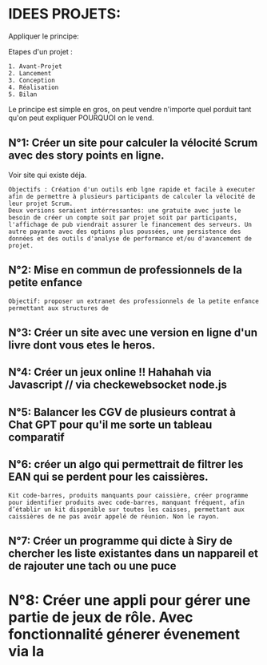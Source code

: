 #  IDEES PROJETS: 


Appliquer le principe: 

 Etapes d'un projet : 

 
    1. Avant-Projet
    2. Lancement 
    3. Conception 
    4. Réalisation 
    5. Bilan 


 Le principe est simple en gros, on peut vendre n'importe quel porduit tant qu'on peut expliquer POURQUOI on le vend.

## N°1: Créer un site pour calculer la vélocité Scrum avec des story points en ligne. 

Voir site qui existe déja.

    Objectifs : Création d'un outils enb lgne rapide et facile à executer afin de permettre à plusieurs participants de calculer la vélocité de leur projet Scrum. 
    Deux versions seraient intérressantes: une gratuite avec juste le besoin de créer un compte soit par projet soit par participants, l'affichage de pub viendrait assurer le financement des serveurs. Un autre payante avec des options plus poussées, une persistence des données et des outils d'analyse de performance et/ou d'avancement de projet.

## N°2:  Mise en commun de professionnels de la petite enfance

    Objectif: proposer un extranet des professionnels de la petite enfance permettant aux structures de 

## N°3: Créer un site avec une version en ligne d'un livre dont vous etes le heros. 

## N°4: Créer un jeux online !! Hahahah via Javascript // via checkewebsocket node.js

## N°5: Balancer les CGV de plusieurs contrat à Chat GPT pour qu'il me sorte un tableau comparatif

## N°6: créer un algo qui permettrait de filtrer les EAN qui se perdent pour les caissières. 

    Kit code-barres, produits manquants pour caissière, créer programme pour identifier produits avec code-barres, manquant fréquent, afin d’établir un kit disponible sur toutes les caisses, permettant aux caissières de ne pas avoir appelé de réunion. Non le rayon.

## N°7: Créer un programme qui dicte à Siry de chercher les liste existantes dans un nappareil et de rajouter une tach ou une puce

# N°8: Créer une appli pour gérer une partie de jeux de rôle. Avec fonctionnalité génerer évenement via Ia




